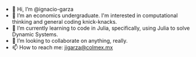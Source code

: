 - 👋 Hi, I’m @ignacio-garza
- 👀 I’m an economics undergraduate. I'm interested in computational thinking and general coding knick-knacks.
- 🌱 I’m currently learning to code in Julia, specifically, using Julia to solve Dynamic Systems.
- 💞️ I’m looking to collaborate on anything, really.
- 📫 How to reach me: jigarza@colmex.mx

<!---
ignacio-garza/ignacio-garza is a ✨ special ✨ repository because its `README.md` (this file) appears on your GitHub profile.
You can click the Preview link to take a look at your changes.
--->
